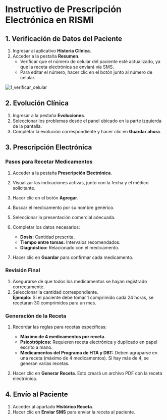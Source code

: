 # **Instructivo de Prescripción Electrónica en RISMI**

## **1. Verificación de Datos del Paciente**
1. Ingresar al aplicativo **Historia Clínica**.
2. Acceder a la pestaña **Resumen**.
   - Verificar que el número de celular del paciente esté actualizado, ya que la receta electrónica se enviará vía SMS.
   - Para editar el número, hacer clic en el botón junto al número de celular.

![1_verificar_celular](https://github.com/user-attachments/assets/b9b1cd3a-22a5-4c4b-a87c-f156f91d7264)


## **2. Evolución Clínica**
1. Ingresar a la pestaña **Evoluciones**.
2. Seleccionar los problemas desde el panel ubicado en la parte izquierda de la pantalla.
3. Completar la evolución correspondiente y hacer clic en **Guardar ahora**.

## **3. Prescripción Electrónica**
### **Pasos para Recetar Medicamentos**
1. Acceder a la pestaña **Prescripción Electrónica**.
2. Visualizar las indicaciones activas, junto con la fecha y el médico solicitante.
3. Hacer clic en el botón **Agregar**.
4. Buscar el medicamento por su nombre genérico.
5. Seleccionar la presentación comercial adecuada.
6. Completar los datos necesarios:
   - **Dosis:** Cantidad prescrita.
   - **Tiempo entre tomas:** Intervalos recomendados.
   - **Diagnóstico:** Relacionado con el medicamento.

7. Hacer clic en **Guardar** para confirmar cada medicamento.

### **Revisión Final**
1. Asegurarse de que todos los medicamentos se hayan registrado correctamente.
2. Seleccionar la cantidad correspondiente.  
   **Ejemplo:** Si el paciente debe tomar 1 comprimido cada 24 horas, se recetarán 30 comprimidos para un mes.

### **Generación de la Receta**
1. Recordar las reglas para recetas específicas:
   - **Máximo de 4 medicamentos por receta.**
   - **Psicotrópicos:** Requieren receta electrónica y duplicado en papel escrito a mano.
   - **Medicamentos del Programa de HTA y DBT:** Deben agruparse en una receta (máximo de 4 medicamentos). Si hay más de 4, se generan varias recetas.

2. Hacer clic en **Generar Receta**. Esto creará un archivo PDF con la receta electrónica.

## **4. Envío al Paciente**
1. Acceder al apartado **Histórico Receta**.
2. Hacer clic en **Enviar SMS** para enviar la receta al paciente.

